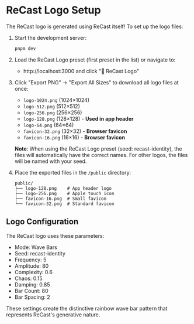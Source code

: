 # ReCast Logo Setup

The ReCast logo is generated using ReCast itself! To set up the logo files:

1. Start the development server:
   ```bash
   pnpm dev
   ```

2. Load the ReCast Logo preset (first preset in the list) or navigate to:
   - http://localhost:3000 and click "🎯 ReCast Logo"

3. Click "Export PNG" → "Export All Sizes" to download all logo files at once:
   - `logo-1024.png` (1024×1024)
   - `logo-512.png` (512×512)
   - `logo-256.png` (256×256)
   - `logo-128.png` (128×128) - **Used in app header**
   - `logo-64.png` (64×64)
   - `favicon-32.png` (32×32) - **Browser favicon**
   - `favicon-16.png` (16×16) - **Browser favicon**

   **Note**: When using the ReCast Logo preset (seed: recast-identity), the files will automatically have the correct names. For other logos, the files will be named with your seed.

4. Place the exported files in the `/public` directory:
   ```
   public/
   ├── logo-128.png    # App header logo
   ├── logo-256.png    # Apple touch icon
   ├── favicon-16.png  # Small favicon
   └── favicon-32.png  # Standard favicon
   ```


## Logo Configuration

The ReCast logo uses these parameters:
- Mode: Wave Bars
- Seed: recast-identity
- Frequency: 5
- Amplitude: 80
- Complexity: 0.6
- Chaos: 0.15
- Damping: 0.85
- Bar Count: 80
- Bar Spacing: 2

These settings create the distinctive rainbow wave bar pattern that represents ReCast's generative nature.
